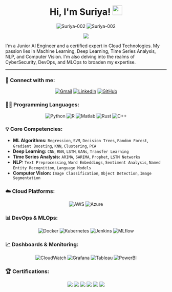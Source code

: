 <h1 align="center">Hi, I'm Suriya! <a href="https://github.com/Suriya-002"><img src="https://media.giphy.com/media/hvRJCLFzcasrR4ia7z/giphy.gif" width="30"></a></h1>

<p align="center">
  <img src="https://komarev.com/ghpvc/?username=Suriya-002&label=Profile%20views&color=0e75b6&style=flat" alt="Suriya-002" />
  <img src="https://img.shields.io/github/followers/Suriya-002?label=Followers" alt="Suriya-002" />
</p>

<p align="center">
  <img src="https://readme-typing-svg.herokuapp.com?lines=Junior+AI+Engineer;Certified+Cloud+Expert;ML+%26+AI+Enthusiast;Exploring+New+Tech+Frontiers&center=true&width=500&height=50">
</p>

I'm a Junior AI Engineer and a certified expert in Cloud Technologies. My passion lies in Machine Learning, Deep Learning, Time Series Analysis, NLP, and Computer Vision. I'm also delving into the realms of CyberSecurity, DevOps, and MLOps to broaden my expertise.

---

### 🤝 Connect with me:

<p align="center">
  <a href="mailto:suriyarajavel02@gmail.com"><img src="https://img.shields.io/badge/Gmail-EA4335?style=for-the-badge&logo=gmail&logoColor=white" alt="Gmail"/></a>
  <a href="https://www.linkedin.com/in/suriya-narayanan-r-9b34b8212/"><img src="https://img.shields.io/badge/LinkedIn-0077B5?style=for-the-badge&logo=linkedin&logoColor=white" alt="LinkedIn"/></a>
  <a href="https://github.com/Suriya-002"><img src="https://img.shields.io/badge/GitHub-100000?style=for-the-badge&logo=github&logoColor=white" alt="GitHub"/></a>
</p>

### 👨‍💻 Programming Languages:

<p align="center">
  <img alt="Python" src="https://img.shields.io/badge/Python-3776AB?style=for-the-badge&logo=python&logoColor=white">
  <img alt="R" src="https://img.shields.io/badge/R-276DC3?style=for-the-badge&logo=r&logoColor=white">
  <img alt="Matlab" src="https://img.shields.io/badge/Matlab-0076A8?style=for-the-badge&logo=matlab&logoColor=white">
  <img alt="Rust" src="https://img.shields.io/badge/Rust-000000?style=for-the-badge&logo=rust&logoColor=white">
  <img alt="C++" src="https://img.shields.io/badge/C++-00599C?style=for-the-badge&logo=cplusplus&logoColor=white">
</p>

### 💡 Core Competencies:

- **ML Algorithms:** `Regression`, `SVM`, `Decision Trees`, `Random Forest`, `Gradient Boosting`, `KNN`, `Clustering`, `PCA`
- **Deep Learning:** `CNN`, `RNN`, `LSTM`, `GANs`, `Transfer Learning`
- **Time Series Analysis:** `ARIMA`, `SARIMA`, `Prophet`, `LSTM Networks`
- **NLP:** `Text Preprocessing`, `Word Embeddings`, `Sentiment Analysis`, `Named Entity Recognition`, `Language Models`
- **Computer Vision:** `Image Classification`, `Object Detection`, `Image Segmentation`

### ☁️ Cloud Platforms:

<p align="center">
  <img alt="AWS" src="https://img.shields.io/badge/AWS-FF9900?style=for-the-badge&logo=amazon-aws&logoColor=white">
  <img alt="Azure" src="https://img.shields.io/badge/Azure-0089D6?style=for-the-badge&logo=microsoft-azure&logoColor=white">
</p>

### 📊 DevOps & MLOps:

<p align="center">
  <img alt="Docker" src="https://img.shields.io/badge/Docker-2496ED?style=for-the-badge&logo=docker&logoColor=white">
  <img alt="Kubernetes" src="https://img.shields.io/badge/Kubernetes-326CE5?style=for-the-badge&logo=kubernetes&logoColor=white">
  <img alt="Jenkins" src="https://img.shields.io/badge/Jenkins-D24939?style=for-the-badge&logo=jenkins&logoColor=white">
  <img alt="MLflow" src="https://img.shields.io/badge/MLflow-017CEE?style=for-the-badge&logo=mlflow&logoColor=white">
</p>

### 📈 Dashboards & Monitoring:

<p align="center">
  <img alt="CloudWatch" src="https://img.shields.io/badge/CloudWatch-FF4F8B?style=for-the-badge&logo=amazon-aws&logoColor=white">
  <img alt="Grafana" src="https://img.shields.io/badge/Grafana-F46800?style=for-the-badge&logo=grafana&logoColor=white">
  <img alt="Tableau" src="https://img.shields.io/badge/Tableau-E97627?style=for-the-badge&logo=tableau&logoColor=white">
  <img alt="PowerBI" src="https://img.shields.io/badge/Power%20BI-F2C811?style=for-the-badge&logo=powerbi&logoColor=black">
</p>

### 🏆 Certifications:

<p align="center">
  <!-- Replace 'linkToCertification' with actual links to your certifications -->
  <a href="linkToCertification"><img src="https://img.shields.io/badge/AWS_Cloud_Practitioner-232F3E?style=for-the-badge&logo=amazon-aws&logoColor=white"></a>
  <a href="linkToCertification"><img src="https://img.shields.io/badge/AWS_Solutions_Architect-232F3E?style=for-the-badge&logo=amazon-aws&logoColor=white"></a>
  <a href="linkToCertification"><img src="https://img.shields.io/badge/AWS_ML_Specialty-232F3E?style=for-the-badge&logo=amazon-aws&logoColor=white"></a>
  <a href="linkToCertification"><img src="https://img.shields.io/badge/Azure_Fundamentals-0089D6?style=for-the-badge&logo=microsoft-azure&logoColor=white"></a>
  <a href="linkToCertification"><img src="https://img.shields.io/badge/Azure_AI_Fundamentals-0089D6?style=for-the-badge&logo=microsoft-azure&logoColor=white"></a>
  <a href="linkToCertification"><img src="https://img.shields.io/badge/Google_TensorFlow_Developer-FF6F00?style=for-the-badge&logo=tensorflow&logoColor=white"></a>
</p>
